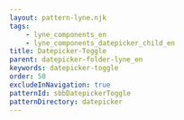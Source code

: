 ```yaml
---
layout: pattern-lyne.njk
tags: 
    - lyne_components_en
    - lyne_components_datepicker_child_en
title: Datepicker-Toggle
parent: datepicker-folder-lyne_en
keywords: datepicker-toggle
order: 50
excludeInNavigation: true
patternId: sbbDatepickerToggle
patternDirectory: datepicker
---
```

